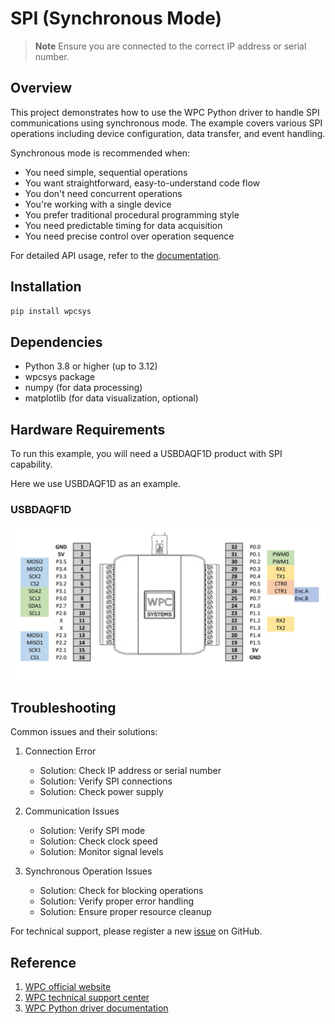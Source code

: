 # SPI (Synchronous Mode)
> **Note**
> Ensure you are connected to the correct IP address or serial number.

## Overview

This project demonstrates how to use the WPC Python driver to handle SPI communications using synchronous mode.
The example covers various SPI operations including device configuration, data transfer, and event handling.

Synchronous mode is recommended when:
- You need simple, sequential operations
- You want straightforward, easy-to-understand code flow
- You don't need concurrent operations
- You're working with a single device
- You prefer traditional procedural programming style
- You need predictable timing for data acquisition
- You need precise control over operation sequence

For detailed API usage, refer to the [documentation](https://wpc-systems-ltd.github.io/WPC_Python_driver_release/).

## Installation

```bash
pip install wpcsys
```

## Dependencies

- Python 3.8 or higher (up to 3.12)
- wpcsys package
- numpy (for data processing)
- matplotlib (for data visualization, optional)

## Hardware Requirements

To run this example, you will need a USBDAQF1D product with SPI capability.

Here we use USBDAQF1D as an example.

### USBDAQF1D

<img src="https://github.com/WPC-Systems-Ltd/WPC_Python_driver_release/blob/main/Reference/Pinouts/pinout-USBDAQF1D.JPG" alt="drawing" width="600"/>

## Troubleshooting

Common issues and their solutions:

1. Connection Error
   - Solution: Check IP address or serial number
   - Solution: Verify SPI connections
   - Solution: Check power supply

2. Communication Issues
   - Solution: Verify SPI mode
   - Solution: Check clock speed
   - Solution: Monitor signal levels

3. Synchronous Operation Issues
   - Solution: Check for blocking operations
   - Solution: Verify proper error handling
   - Solution: Ensure proper resource cleanup

For technical support, please register a new [issue](https://github.com/WPC-Systems-Ltd/WPC_Python_driver_release/issues) on GitHub.

## Reference

1. [WPC official website](https://www.wpc.com.tw/)
2. [WPC technical support center](https://wpc.super.site/)
3. [WPC Python driver documentation](https://wpc-systems-ltd.github.io/WPC_Python_driver_release/)